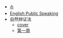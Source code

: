 - [:boat:](/README.md)
- [English Public Speaking](/docs/English-Public-Speaking/)
- 自然辨证法
  - [cover](/docs/自然辩证法/)
  - [第一周](/docs/自然辩证法/01.md)
